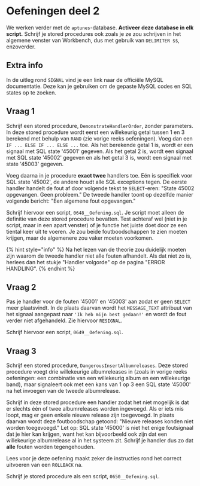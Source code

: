 # Oefeningen deel 2

We werken verder met de `aptunes`-database. **Activeer deze database in elk script.** Schrijf je stored procedures ook zoals je ze zou schrijven in het algemene venster van Workbench, dus met gebruik van `DELIMITER $$`, enzoverder.

## Extra info
In de uitleg rond `SIGNAL` vind je een link naar de officiële MySQL documentatie. Deze kan je gebruiken om de gepaste MySQL codes en SQL states op te zoeken.

## Vraag 1
Schrijf een stored procedure, `DemonstrateHandlerOrder`, zonder parameters. In deze stored procedure wordt eerst een willekeurig getal tussen 1 en 3 berekend met behulp van `RAND` (zie vorige reeks oefeningen). Voeg dan een `IF ... ELSE IF ... ELSE ...` toe. Als het berekende getal 1 is, wordt er een signaal met SQL state '45001' gegeven. Als het getal 2 is, wordt een signaal met SQL state '45002' gegeven en als het getal 3 is, wordt een signaal met state '45003' gegeven.

Voeg daarna in je procedure **exact twee** handlers toe. Eén is specifiek voor SQL state '45002', de andere houdt alle SQL exceptions tegen. De eerste handler handelt de fout af door volgende tekst te `SELECT`-eren: "State 45002 opgevangen. Geen probleem." De tweede handler toont op dezelfde manier volgende bericht: "Een algemene fout opgevangen."

Schrijf hiervoor een script, `0648__Oefening.sql`. Je script moet alleen de definitie van deze stored procedure bevatten. Test achteraf wel (niet in je script, maar in een apart venster) of je functie het juiste doet door ze een tiental keer uit te voeren. Je zou beide foutboodschappen te zien moeten krijgen, maar de algemenere zou vaker moeten voorkomen.

{% hint style="info" %}
Na het lezen van de theorie zou duidelijk moeten zijn waarom de tweede handler niet alle fouten afhandelt. Als dat niet zo is, herlees dan het stukje "Handler volgorde" op de pagina "ERROR HANDLING".
{% endhint %}

## Vraag 2
Pas je handler voor de fouten '45001' en '45003' aan zodat er geen `SELECT` meer plaatsvindt. In de plaats daarvan wordt het `MESSAGE_TEXT` attribuut van het signaal aangepast naar `'Ik heb mijn best gedaan!'` en wordt de fout verder niet afgehandeld. Zie hiervoor `RESIGNAL`.

Schrijf hiervoor een script, `0649__Oefening.sql`.

## Vraag 3
Schrijf een stored procedure, `DangerousInsertAlbumreleases`. Deze stored procedure voegt drie willekeurige albumreleases in (zoals in vorige reeks oefeningen: een combinatie van een willekeurig album en een willekeurige band), maar signaleert ook met een kans van 1 op 3 een SQL state '45000' na het invoegen van de tweede albumrelease.

Schrijf in deze stored procedure een handler zodat het niet mogelijk is dat er slechts één of twee albumreleases worden ingevoegd. Als er iets mis loopt, mag er geen enkele nieuwe release zijn toegevoegd. In plaats daarvan wordt deze foutboodschap getoond: "Nieuwe releases konden niet worden toegevoegd." Let op: SQL state '45000' is niet het enige foutsignaal dat je hier kan krijgen, want het kan bijvoorbeeld ook zijn dat een willekeurige albumrelease al in het systeem zit. Schrijf je handler dus zo dat **alle** fouten worden tegengehouden.

Lees voor je deze oefening maakt zeker de instructies rond het correct uitvoeren van een `ROLLBACK` na.

Schrijf je stored procedure als een script, `0650__Oefening.sql`.
